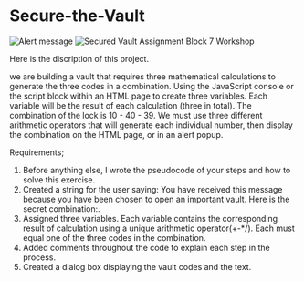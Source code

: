 # Secure-the-Vault
![Alert message](https://user-images.githubusercontent.com/107902020/226769146-52169a6b-93b0-4ad5-8832-22289d2964f1.png)
![Secured Vault Assignment](https://user-images.githubusercontent.com/107902020/226769165-d477893a-f627-484e-92dd-bab4ec7dbf12.png)
Block 7 Workshop

Here is the discription of this project.

we are building a vault that requires three mathematical calculations to generate the three codes in a combination. Using the JavaScript console or the script block within an HTML page to create three variables. Each variable will be the result of each calculation (three in total). The combination of the lock is 10 - 40 - 39. We must use three different arithmetic operators that will generate each individual number, then display the combination on the HTML page, or in an alert popup.

Requirements;
1. Before anything else, I wrote the pseudocode of your steps and how to solve this exercise.
2. Created a string for the user saying: You have received this message because you have been chosen to open an important vault. Here is the secret combination:.
3. Assigned three variables. Each variable contains the corresponding result of calculation using a unique arithmetic operator(+-*/). Each must equal one of the three  codes in the combination.
4. Added comments throughout the code to explain each step in the process.
5. Created a dialog box displaying the vault codes and the text.
